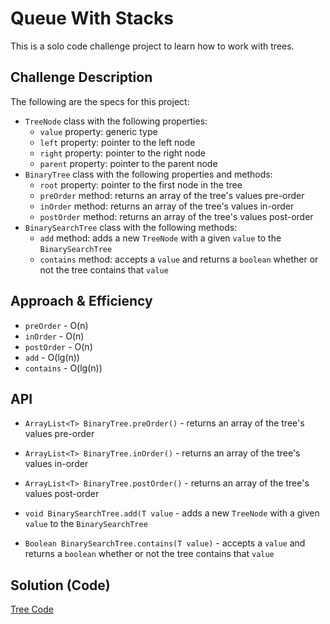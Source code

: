 # Queue With Stacks
<!-- Short summary or background information -->
This is a solo code challenge project to learn how to work with trees.

## Challenge Description
<!-- Description of the challenge -->
The following are the specs for this project:
* `TreeNode` class with the following properties:
  * `value` property: generic type
  * `left` property: pointer to the left node
  * `right` property: pointer to the right node
  * `parent` property: pointer to the parent node
* `BinaryTree` class with the following properties and methods:
  * `root` property: pointer to the first node in the tree
  * `preOrder` method: returns an array of the tree's values pre-order
  * `inOrder` method: returns an array of the tree's values in-order
  * `postOrder` method: returns an array of the tree's values post-order
* `BinarySearchTree` class with the following methods:
  * `add` method: adds a new `TreeNode` with a given `value` to the `BinarySearchTree`
  * `contains` method: accepts a `value` and returns a `boolean` whether or not the tree contains that `value`

## Approach & Efficiency
<!-- What approach did you take? Why? What is the Big O space/time for this approach? -->
* `preOrder` - O(n)
* `inOrder` - O(n)
* `postOrder` - O(n)
* `add` - O(lg(n))
* `contains` - O(lg(n))

## API
<!-- Description of each method publicly available to your Linked List -->
* `ArrayList<T> BinaryTree.preOrder()` - returns an array of the tree's values pre-order

* `ArrayList<T> BinaryTree.inOrder()` - returns an array of the tree's values in-order

* `ArrayList<T> BinaryTree.postOrder()` - returns an array of the tree's values post-order

* `void BinarySearchTree.add(T value` - adds a new `TreeNode` with a given `value` to the `BinarySearchTree`

* `Boolean BinarySearchTree.contains(T value)` - accepts a `value` and returns a `boolean` whether or not the tree contains that `value`
## Solution (Code)
<!-- Link to code -->
[Tree Code](https://github.com/stephenchu530/data-structures-and-algorithms/blob/master/Tree/src/main/java/Tree/Tree.java)

